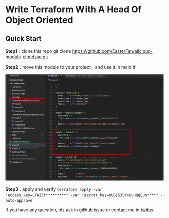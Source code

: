 # Write Terraform With A Head Of Object Oriented
## Quick Start

**Step1**：clone this repo 
git clone https://github.com/EasterFan/alicloud-module-cloudsso.git

**Step2**：move this module to your project，and use it in main.tf 

![](imgs/C0A38654-7C56-4686-AE17-42C689EC88AC.png)

**Step3**：apply and verify
`terraform apply -var "access_key=LTAI5t*********" -var "secret_key=oUGIS30YxwuHQQEUn****" -auto-approve`

If you have any question, plz ask in github issue or contact me in [twitter](https://twitter.com/easterfan1997)